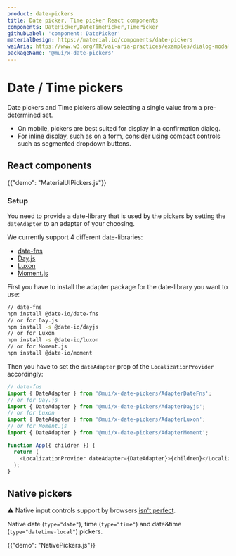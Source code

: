 ```yaml
---
product: date-pickers
title: Date picker, Time picker React components
components: DatePicker,DateTimePicker,TimePicker
githubLabel: 'component: DatePicker'
materialDesign: https://material.io/components/date-pickers
waiAria: https://www.w3.org/TR/wai-aria-practices/examples/dialog-modal/datepicker-dialog.html
packageName: '@mui/x-date-pickers'
---
```


# Date / Time pickers

<p class="description">Date pickers and Time pickers allow selecting a single value from a pre-determined set.</p>

- On mobile, pickers are best suited for display in a confirmation dialog.
- For inline display, such as on a form, consider using compact controls such as segmented dropdown buttons.

## React components

{{"demo": "MaterialUIPickers.js"}}

### Setup

You need to provide a date-library that is used by the pickers by setting the `dateAdapter` to an adapter of your choosing.

We currently support 4 different date-libraries:

- [date-fns](https://date-fns.org/)
- [Day.js](https://day.js.org/)
- [Luxon](https://moment.github.io/luxon/#/)
- [Moment.js](https://momentjs.com/)

First you have to install the adapter package for the date-library you want to use:

```sh
// date-fns
npm install @date-io/date-fns
// or for Day.js
npm install -s @date-io/dayjs
// or for Luxon
npm install -s @date-io/luxon
// or for Moment.js
npm install @date-io/moment
```

Then you have to set the `dateAdapter` prop of the `LocalizationProvider` accordingly:

```js
// date-fns
import { DateAdapter } from '@mui/x-date-pickers/AdapterDateFns';
// or for Day.js
import { DateAdapter } from '@mui/x-date-pickers/AdapterDayjs';
// or for Luxon
import { DateAdapter } from '@mui/x-date-pickers/AdapterLuxon';
// or for Moment.js
import { DateAdapter } from '@mui/x-date-pickers/AdapterMoment';

function App({ children }) {
  return (
    <LocalizationProvider dateAdapter={DateAdapter}>{children}</LocalizationProvider>
  );
}
```

## Native pickers

⚠️ Native input controls support by browsers [isn't perfect](https://caniuse.com/#feat=input-datetime).

Native date (`type="date"`), time (`type="time"`) and date&time (`type="datetime-local"`) pickers.

{{"demo": "NativePickers.js"}}

